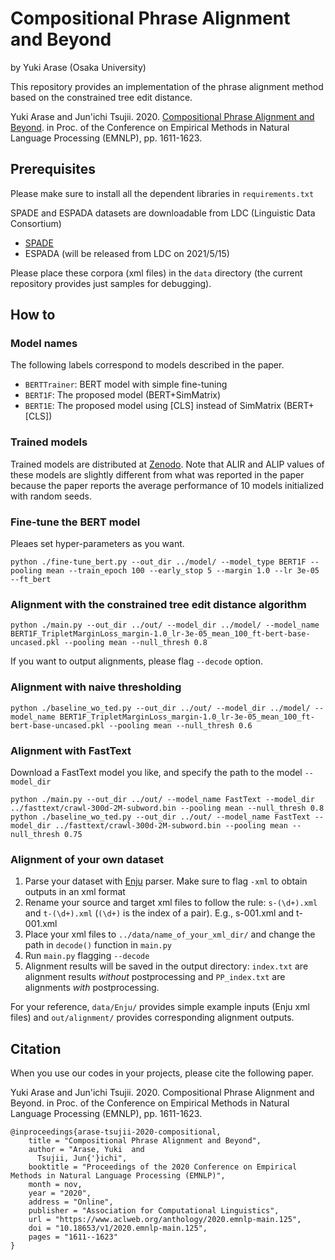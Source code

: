 # Compositional Phrase Alignment and Beyond

by Yuki Arase (Osaka University)

This repository provides an implementation of the phrase alignment method based on the constrained tree edit distance.

Yuki Arase and Jun'ichi Tsujii. 2020. [Compositional Phrase Alignment and Beyond](https://www.aclweb.org/anthology/2020.emnlp-main.125/). in Proc. of the Conference on Empirical Methods in Natural Language Processing (EMNLP), pp. 1611-1623. 

## Prerequisites
Please make sure to install all the dependent libraries in ``requirements.txt``

SPADE and ESPADA datasets are downloadable from LDC (Linguistic Data Consortium)
* [SPADE](https://catalog.ldc.upenn.edu/LDC2018T09)
* ESPADA (will be released from LDC on 2021/5/15)

Please place these corpora (xml files) in the ```data``` directory (the current repository provides just samples for debugging).

## How to 
### Model names
The following labels correspond to models described in the paper.

* ```BERTTrainer```: BERT model with simple fine-tuning
* ```BERT1F```: The proposed model (BERT+SimMatrix)
* ```BERT1E```: The proposed model using [CLS] instead of SimMatrix (BERT+[CLS])

### Trained models
Trained models are distributed at [Zenodo](http://doi.org/10.5281/zenodo.4686663). Note that ALIR and ALIP values of these models are slightly different from what was reported in the paper because the paper reports the average performance of 10 models initialized with random seeds. 

### Fine-tune the BERT model
Pleaes set hyper-parameters as you want.
```
python ./fine-tune_bert.py --out_dir ../model/ --model_type BERT1F --pooling mean --train_epoch 100 --early_stop 5 --margin 1.0 --lr 3e-05 --ft_bert
```
### Alignment with the constrained tree edit distance algorithm
```
python ./main.py --out_dir ../out/ --model_dir ../model/ --model_name BERT1F_TripletMarginLoss_margin-1.0_lr-3e-05_mean_100_ft-bert-base-uncased.pkl --pooling mean --null_thresh 0.8
```

If you want to output alignments, please flag ```--decode``` option.

### Alignment with naive thresholding
```
python ./baseline_wo_ted.py --out_dir ../out/ --model_dir ../model/ --model_name BERT1F_TripletMarginLoss_margin-1.0_lr-3e-05_mean_100_ft-bert-base-uncased.pkl --pooling mean --null_thresh 0.6
```

### Alignment with FastText
Download a FastText model you like, and specify the path to the model ```--model_dir```
```
python ./main.py --out_dir ../out/ --model_name FastText --model_dir ../fasttext/crawl-300d-2M-subword.bin --pooling mean --null_thresh 0.8
python ./baseline_wo_ted.py --out_dir ../out/ --model_name FastText --model_dir ../fasttext/crawl-300d-2M-subword.bin --pooling mean --null_thresh 0.75
```
### Alignment of your own dataset
1. Parse your dataset with [Enju](https://mynlp.is.s.u-tokyo.ac.jp/enju/) parser. Make sure to flag ```-xml``` to obtain outputs in an xml format
2. Rename your source and target xml files to follow the rule: ```s-(\d+).xml``` and ```t-(\d+).xml``` (```(\d+)``` is the index of a pair). E.g., s-001.xml and t-001.xml
3. Place your xml files to ```../data/name_of_your_xml_dir/``` and change the path in ```decode()``` function in ```main.py```
4. Run ```main.py``` flagging ```--decode```
5. Alignment results will be saved in the output directory: ```index.txt``` are alignment results *without* postprocessing and ```PP_index.txt``` are alignments *with* postprocessing.

For your reference, ```data/Enju/``` provides simple example inputs (Enju xml files) and ```out/alignment/``` provides corresponding alignment outputs.

## Citation
When you use our codes in your projects, please cite the following paper.

Yuki Arase and Jun'ichi Tsujii. 2020. Compositional Phrase Alignment and Beyond. in Proc. of the Conference on Empirical Methods in Natural Language Processing (EMNLP), pp. 1611-1623. 
```
@inproceedings{arase-tsujii-2020-compositional,
    title = "Compositional Phrase Alignment and Beyond",
    author = "Arase, Yuki  and
      Tsujii, Jun{'}ichi",
    booktitle = "Proceedings of the 2020 Conference on Empirical Methods in Natural Language Processing (EMNLP)",
    month = nov,
    year = "2020",
    address = "Online",
    publisher = "Association for Computational Linguistics",
    url = "https://www.aclweb.org/anthology/2020.emnlp-main.125",
    doi = "10.18653/v1/2020.emnlp-main.125",
    pages = "1611--1623"
}
```
